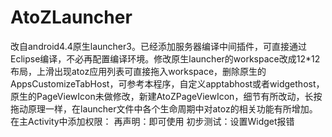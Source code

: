 # AtoZLauncher
改自android4.4原生launcher3。已经添加服务器编译中间插件，可直接通过Eclipse编译，不必再配置编译环境。修改原生launcher的workspace改成12*12布局，上滑出现atoz应用列表可直接拖入workspace，删除原生的AppsCustomizeTabHost，可参考本程序，自定义apptabhost或者widgethost，原生的PageViewIcon未做修改，新建AtoZPageViewIcon，细节有所改动，长按拖动原理一样，在launcher文件中各个生命周期中对atoz的相关功能有所增加。
在主Activity中添加权限：<category android:name="android.intent.category.LAUNCHER" />
再声明：<uses-sdk android:minSdkVersion="17" android:targetSdkVersion="20"></uses-sdk>即可使用
初步测试：设置Widget报错
